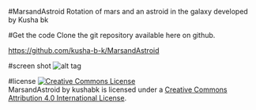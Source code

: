 #MarsandAstroid
Rotation of mars and an astroid in the galaxy
developed by Kusha bk



#Get the code
Clone the git repository available here on github. 

https://github.com/kusha-b-k/MarsandAstroid



#screen shot
![alt tag](https://github.com/kusha-b-k/MarsandAstroid/blob/master/marsrotation.gif)


#license
<a rel="license" href="http://creativecommons.org/licenses/by/4.0/"><img alt="Creative Commons License" style="border-width:0" src="https://i.creativecommons.org/l/by/4.0/88x31.png" /></a><br /><span xmlns:dct="http://purl.org/dc/terms/" property="dct:title">MarsandAstroid</span> by <span xmlns:cc="http://creativecommons.org/ns#" property="cc:attributionName">kushabk</span> is licensed under a <a rel="license" href="http://creativecommons.org/licenses/by/4.0/">Creative Commons Attribution 4.0 International License</a>.
